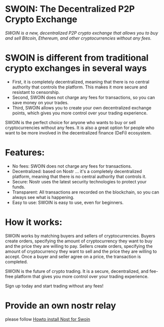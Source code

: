 # SWOIN: The Decentralized P2P Crypto Exchange

_SWOIN is a new, decentralized P2P crypto exchange that allows you to buy and sell Bitcoin, Ethereum, and other cryptocurrencies without any fees._

# SWOIN is different from traditional crypto exchanges in several ways

- First, it is completely decentralized, meaning that there is no central authority that controls the platform. This makes it more secure and resistant to censorship.
- Second, SWOIN does not charge any fees for transactions, so you can save money on your trades. 
- Third, SWOIN allows you to create your own decentralized exchange points, which gives you more control over your trading experience.

SWOIN is the perfect choice for anyone who wants to buy or sell cryptocurrencies without any fees. It is also a great option for people who want to be more involved in the decentralized finance (DeFi) ecosystem.

# Features:

- No fees: SWOIN does not charge any fees for transactions.
- Decentralized: based on Nostr ...  it's a completely decentralized platform, meaning that there is no central authority that controls it.
- Secure: Nostr uses the latest security technologies to protect your funds.
- Transparent: All transactions are recorded on the blockchain, so you can always see what is happening.
- Easy to use: SWOIN is easy to use, even for beginners.

# How it works:

SWOIN works by matching buyers and sellers of cryptocurrencies. Buyers create orders, specifying the amount of cryptocurrency they want to buy and the price they are willing to pay. Sellers create orders, specifying the amount of cryptocurrency they want to sell and the price they are willing to accept. Once a buyer and seller agree on a price, the transaction is completed.

SWOIN is the future of crypto trading. It is a secure, decentralized, and fee-free platform that gives you more control over your trading experience.

Sign up today and start trading without any fees!

# Provide an own nostr relay

please follow [Howto install Nost for Swoin](https://github.com/shanesatoson/swoin-core/tree/main/swoin-nostr-relay)
